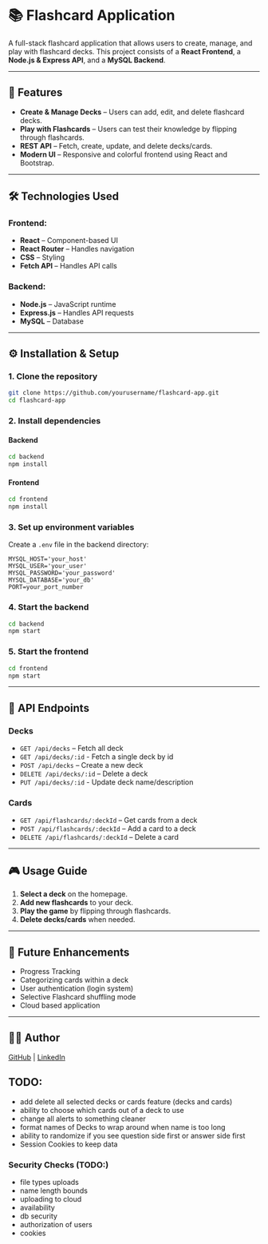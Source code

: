 # 📚 Flashcard Application

A full-stack flashcard application that allows users to create, manage, and play with flashcard decks. This project consists of a **React Frontend**, a **Node.js & Express API**, and a **MySQL Backend**.

---

## 🚀 Features

- **Create & Manage Decks** – Users can add, edit, and delete flashcard decks.
- **Play with Flashcards** – Users can test their knowledge by flipping through flashcards.
- **REST API** – Fetch, create, update, and delete decks/cards.
- **Modern UI** – Responsive and colorful frontend using React and Bootstrap.

---

## 🛠️ Technologies Used

### **Frontend:**
- **React** – Component-based UI
- **React Router** – Handles navigation
- **CSS** – Styling
- **Fetch API** – Handles API calls

### **Backend:**
- **Node.js** – JavaScript runtime
- **Express.js** – Handles API requests
- **MySQL** – Database

---

## ⚙️ Installation & Setup

### **1. Clone the repository**
```sh
git clone https://github.com/yourusername/flashcard-app.git
cd flashcard-app
```

### **2. Install dependencies**
#### **Backend**
```sh
cd backend
npm install
```

#### **Frontend**
```sh
cd frontend
npm install
```

### **3. Set up environment variables**
Create a `.env` file in the backend directory:
```
MYSQL_HOST='your_host'
MYSQL_USER='your_user'
MYSQL_PASSWORD='your_password'
MYSQL_DATABASE='your_db'
PORT=your_port_number 
```

### **4. Start the backend**
```sh
cd backend
npm start
```

### **5. Start the frontend**
```sh
cd frontend
npm start
```

---

## 📡 API Endpoints

### **Decks**
- `GET /api/decks` – Fetch all deck
- `GET /api/decks/:id` - Fetch a single deck by id
- `POST /api/decks` – Create a new deck
- `DELETE /api/decks/:id` – Delete a deck
- `PUT /api/decks/:id` - Update deck name/description

### **Cards**
- `GET /api/flashcards/:deckId` – Get cards from a deck
- `POST /api/flashcards/:deckId` – Add a card to a deck
- `DELETE /api/flashcards/:deckId` – Delete a card

---

## 🎮 Usage Guide

1. **Select a deck** on the homepage.
2. **Add new flashcards** to your deck.
3. **Play the game** by flipping through flashcards.
4. **Delete decks/cards** when needed.

---

## 📌 Future Enhancements
- Progress Tracking
- Categorizing cards within a deck
- User authentication (login system)
- Selective Flashcard shuffling mode
- Cloud based application

---

## 👨‍💻 Author 
[GitHub](https://github.com/TylerRollo) | [LinkedIn](https://linkedin.com/in/tyler-rollo)


## TODO:
- add delete all selected decks or cards feature (decks and cards)
- ability to choose which cards out of a deck to use
- change all alerts to something cleaner
- format names of Decks to wrap around when name is too long
- ability to randomize if you see question side first or answer side first
- Session Cookies to keep data

### Security Checks (TODO:)
- file types uploads
- name length bounds
- uploading to cloud
- availability
- db security
- authorization of users
- cookies

